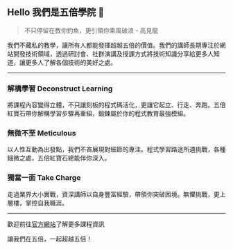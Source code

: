 ## Hello 我們是五倍學院 👋

> 不只停留在教你釣魚，更引領你乘風破浪 - 高見龍

我們不藏私的教學，讓所有人都能發揮超越五倍的價值。我們的講師長期專注於網站開發技術領域，透過研討會、社群演講及授課方式將技術知識分享給更多人知道，讓更多人了解各個技術的美好之處。

--- 
### 解構學習 Deconstruct Learning
將課程內容變得立體，不只讓刻板的程式碼活化，更讓它起立、行走、奔跑。五倍紅寶石帶你解構學習步驟再重組，鍛鍊屬於你的程式教育最強模組。

### 無微不至 Meticulous
以人性互動為出發點，我們不吝展現對細節的專注。程式學習路途所遇挑戰，各種細微之處，五倍紅寶石總能伴你深入。

### 獨當一面 Take Charge
走過業界大小實戰，資深講師以自身豐富經驗，帶領你突破困境。無懼挑戰，更上層樓，掌控自我職涯。

--- 

歡迎前往[官方網站](https://5xruby.tw/courses/)了解更多課程資訊

讓我們在五倍，一起超越五倍！
